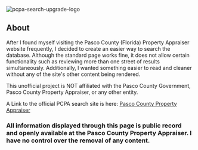 ![pcpa-search-upgrade-logo](https://obiemunoz.github.io/pcpa-search-app/static/media/logo.ea2310b1.png)
## About
After I found myself visiting the Pasco County (Florida) Property Appraiser website frequently, I decided to create an easier way to search the database. Although the standard page works fine, it does not allow certain functionality such as reviewing more than one street of results simultaneously. Additionally, I wanted something easier to read and cleaner without any of the site's other content being rendered.

This unofficial project is NOT affiliated with the Pasco County Government, Pasco County Property Appraiser, or any other entity.

A Link to the official PCPA search site is here: <a href="https://search.pascopa.com/">Pasco County Property Appraiser</a>

### All information displayed through this page is public record and openly available at the Pasco County Property Appraiser. I have no control over the removal of any content.